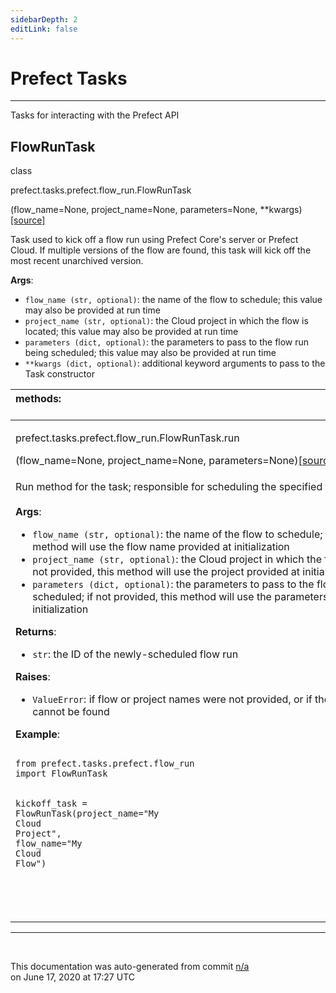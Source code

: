 ```yaml
---
sidebarDepth: 2
editLink: false
---
```

# Prefect Tasks
---
Tasks for interacting with the Prefect API
 ## FlowRunTask
 <div class='class-sig' id='prefect-tasks-prefect-flow-run-flowruntask'><p class="prefect-sig">class </p><p class="prefect-class">prefect.tasks.prefect.flow_run.FlowRunTask</p>(flow_name=None, project_name=None, parameters=None, **kwargs)<span class="source"><a href="https://github.com/PrefectHQ/prefect/blob/master/src/prefect/tasks/prefect/flow_run.py#L10">[source]</a></span></div>

Task used to kick off a flow run using Prefect Core's server or Prefect Cloud. If multiple versions of the flow are found, this task will kick off the most recent unarchived version.

**Args**:     <ul class="args"><li class="args">`flow_name (str, optional)`: the name of the flow to schedule; this value may also be provided at run time     </li><li class="args">`project_name (str, optional)`: the Cloud project in which the flow is located; this value may also be provided         at run time     </li><li class="args">`parameters (dict, optional)`: the parameters to pass to the flow run being scheduled; this value may also         be provided at run time     </li><li class="args">`**kwargs (dict, optional)`: additional keyword arguments to pass to the Task constructor</li></ul>

|methods: &nbsp;&nbsp;&nbsp;&nbsp;&nbsp;&nbsp;&nbsp;&nbsp;&nbsp;&nbsp;&nbsp;&nbsp;&nbsp;&nbsp;&nbsp;&nbsp;&nbsp;&nbsp;&nbsp;&nbsp;&nbsp;&nbsp;&nbsp;&nbsp;&nbsp;&nbsp;&nbsp;&nbsp;&nbsp;&nbsp;&nbsp;&nbsp;&nbsp;&nbsp;&nbsp;&nbsp;&nbsp;&nbsp;&nbsp;&nbsp;&nbsp;&nbsp;&nbsp;&nbsp;&nbsp;&nbsp;&nbsp;&nbsp;&nbsp;&nbsp;&nbsp;&nbsp;&nbsp;&nbsp;&nbsp;&nbsp;&nbsp;&nbsp;&nbsp;&nbsp;&nbsp;&nbsp;&nbsp;&nbsp;&nbsp;&nbsp;&nbsp;&nbsp;&nbsp;&nbsp;&nbsp;&nbsp;&nbsp;&nbsp;&nbsp;&nbsp;&nbsp;&nbsp;&nbsp;&nbsp;&nbsp;&nbsp;&nbsp;&nbsp;&nbsp;&nbsp;&nbsp;&nbsp;&nbsp;&nbsp;&nbsp;&nbsp;&nbsp;&nbsp;&nbsp;&nbsp;&nbsp;&nbsp;&nbsp;&nbsp;&nbsp;&nbsp;&nbsp;&nbsp;&nbsp;&nbsp;&nbsp;&nbsp;&nbsp;&nbsp;&nbsp;&nbsp;&nbsp;&nbsp;&nbsp;&nbsp;&nbsp;&nbsp;&nbsp;&nbsp;&nbsp;&nbsp;&nbsp;&nbsp;&nbsp;&nbsp;&nbsp;&nbsp;&nbsp;&nbsp;&nbsp;&nbsp;&nbsp;&nbsp;&nbsp;&nbsp;&nbsp;&nbsp;&nbsp;&nbsp;&nbsp;&nbsp;&nbsp;&nbsp;&nbsp;&nbsp;&nbsp;&nbsp;&nbsp;&nbsp;|
|:----|
 | <div class='method-sig' id='prefect-tasks-prefect-flow-run-flowruntask-run'><p class="prefect-class">prefect.tasks.prefect.flow_run.FlowRunTask.run</p>(flow_name=None, project_name=None, parameters=None)<span class="source"><a href="https://github.com/PrefectHQ/prefect/blob/master/src/prefect/tasks/prefect/flow_run.py#L36">[source]</a></span></div>
<p class="methods">Run method for the task; responsible for scheduling the specified flow run.<br><br>**Args**:     <ul class="args"><li class="args">`flow_name (str, optional)`: the name of the flow to schedule; if not provided, this method will         use the flow name provided at initialization     </li><li class="args">`project_name (str, optional)`: the Cloud project in which the flow is located; if not provided, this method         will use the project provided at initialization     </li><li class="args">`parameters (dict, optional)`: the parameters to pass to the flow run being scheduled; if not provided,         this method will use the parameters provided at initialization</li></ul>**Returns**:     <ul class="args"><li class="args">`str`: the ID of the newly-scheduled flow run</li></ul>**Raises**:     <ul class="args"><li class="args">`ValueError`: if flow or project names were not provided, or if the flow provided cannot be found</li></ul>**Example**:     <br><pre class="language-python"><code class="language-python">    <span class="token keyword">from</span> prefect.tasks.prefect.flow_run <span class="token keyword">import</span> FlowRunTask<br><br>    kickoff_task <span class="token operator">=</span> FlowRunTask<span class="token punctuation">(</span>project_name<span class="token operator">=</span><span class="token string">"</span><span class="token string">My Cloud Project</span><span class="token string">"</span><span class="token punctuation">,</span> flow_name<span class="token operator">=</span><span class="token string">"</span><span class="token string">My Cloud Flow</span><span class="token string">"</span><span class="token punctuation">)</span><br>    <br></code></pre><br></p>|

---
<br>


<p class="auto-gen">This documentation was auto-generated from commit <a href='https://github.com/PrefectHQ/prefect/commit/n/a'>n/a</a> </br>on June 17, 2020 at 17:27 UTC</p>